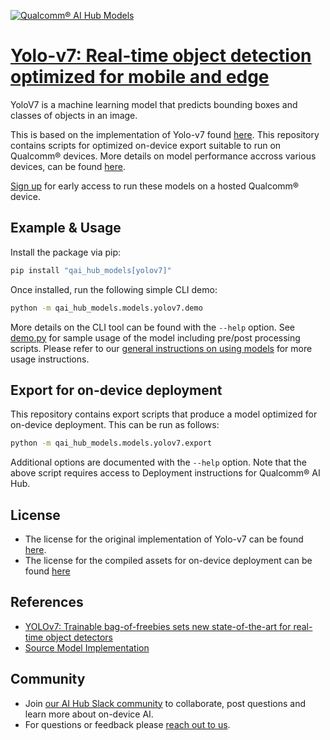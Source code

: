 [![Qualcomm® AI Hub Models](https://qaihub-public-assets.s3.us-west-2.amazonaws.com/qai-hub-models/quic-logo.jpg)](../../README.md)


# [Yolo-v7: Real-time object detection optimized for mobile and edge](https://aihub.qualcomm.com/models/yolov7)

YoloV7 is a machine learning model that predicts bounding boxes and classes of objects in an image.

This is based on the implementation of Yolo-v7 found
[here](https://github.com/WongKinYiu/yolov7/). This repository contains scripts for optimized on-device
export suitable to run on Qualcomm® devices. More details on model performance
accross various devices, can be found [here](https://aihub.qualcomm.com/models/yolov7).

[Sign up](https://myaccount.qualcomm.com/signup) for early access to run these models on
a hosted Qualcomm® device.




## Example & Usage

Install the package via pip:
```bash
pip install "qai_hub_models[yolov7]"
```


Once installed, run the following simple CLI demo:

```bash
python -m qai_hub_models.models.yolov7.demo
```
More details on the CLI tool can be found with the `--help` option. See
[demo.py](demo.py) for sample usage of the model including pre/post processing
scripts. Please refer to our [general instructions on using
models](../../../#getting-started) for more usage instructions.

## Export for on-device deployment

This repository contains export scripts that produce a model optimized for
on-device deployment. This can be run as follows:

```bash
python -m qai_hub_models.models.yolov7.export
```
Additional options are documented with the `--help` option. Note that the above
script requires access to Deployment instructions for Qualcomm® AI Hub.

## License
- The license for the original implementation of Yolo-v7 can be found
  [here](https://github.com/WongKinYiu/yolov7/blob/main/LICENSE.md).
- The license for the compiled assets for on-device deployment can be found [here](https://github.com/WongKinYiu/yolov7/blob/main/LICENSE.md)

## References
* [YOLOv7: Trainable bag-of-freebies sets new state-of-the-art for real-time object detectors](https://arxiv.org/abs/2207.02696)
* [Source Model Implementation](https://github.com/WongKinYiu/yolov7/)

## Community
* Join [our AI Hub Slack community](https://qualcomm-ai-hub.slack.com/join/shared_invite/zt-2d5zsmas3-Sj0Q9TzslueCjS31eXG2UA#/shared-invite/email) to collaborate, post questions and learn more about on-device AI.
* For questions or feedback please [reach out to us](mailto:ai-hub-support@qti.qualcomm.com).


